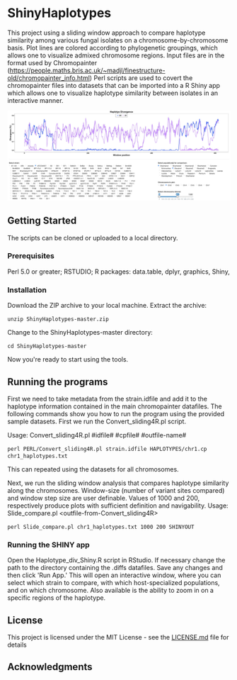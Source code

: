 # ShinyHaplotypes

This project using a sliding window approach to compare haplotype similarity among various fungal isolates on a chromosome-by-chromosome basis. Plot lines are colored according to phylogenetic groupings, which allows one to visualize admixed chromosome regions. Input files are in the format used by Chromopainter (https://people.maths.bris.ac.uk/~madjl/finestructure-old/chromopainter_info.html)
Perl scripts are used to covert the chromopainter files into datasets that can be imported into a R Shiny app which allows one to visualize haplotype similarity between isolates in an interactive manner.

![ShinyHaplotypes](/ShinyHaplotypes.jpg)

## Getting Started

The scripts can be cloned or uploaded to a local directory. 

### Prerequisites

Perl 5.0 or greater; RSTUDIO; R packages: data.table, dplyr, graphics, Shiny, 

### Installation

Download the ZIP archive to your local machine. Extract the archive:

```
unzip ShinyHaplotypes-master.zip
```

Change to the ShinyHaplotypes-master directory:

```
cd ShinyHaplotypes-master
```

Now you're ready to start using the tools.

## Running the programs

First we need to take metadata from the strain.idfile and add it to the haplotype information contained in the main chromopainter datafiles. The following commands show you how to run the program using the provided sample datasets. First we run the Convert_sliding4R.pl script. 

Usage: Convert_sliding4R.pl #idfile# #cpfile# #outfile-name#
```
perl PERL/Convert_sliding4R.pl strain.idfile HAPLOTYPES/chr1.cp chr1_haplotypes.txt
```
This can repeated using the datasets for all chromosomes.

Next, we run the sliding window analysis that compares haplotype similarity along the chromosomes. Window-size (number of variant sites compared) and window step size are user definable. Values of 1000 and 200, respectively produce plots with sufficient definition and navigability. Usage: Slide_compare.pl <outfile-from-Convert_sliding4R> <window-size> <step-size> <output-directory>

```
perl Slide_compare.pl chr1_haplotypes.txt 1000 200 SHINYOUT
```

### Running the SHINY app

Open the Haplotype_div_Shiny.R script in RStudio. If necessary change the path to the directory containing the .diffs datafiles. Save any changes and then click 'Run App.' This will open an interactive window, where you can select which strain to compare, with which host-specialized populations, and on which chromosome. Also available is the ability to zoom in on a specific regions of the haplotype.

## License

This project is licensed under the MIT License - see the [LICENSE.md](LICENSE.md) file for details

## Acknowledgments

